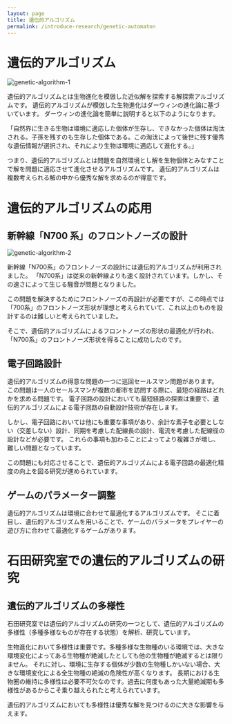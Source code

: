 ```yaml
---
layout: page
title: 遺伝的アルゴリズム
permalink: /introduce-research/genetic-automaton
---
```


# 遺伝的アルゴリズム
![genetic-algorithm-1]({{site.baseurl}}/img/genetic-algorithm-1.png)

遺伝的アルゴリズムとは生物進化を模倣した近似解を探索する解探索アルゴリズムです。
遺伝的アルゴリズムが模倣した生物進化はダーウィンの進化論に基づいています。
ダーウィンの進化論を簡単に説明すると以下のようになります。

「自然界に生きる生物は環境に適応した個体が生存し、できなかった個体は淘汰される。子孫を残すのも生存した個体である。この淘汰によって後世に残す優秀な遺伝情報が選択され、それにより生物は環境に適応して進化する。」

つまり、遺伝的アルゴリズムとは問題を自然環境とし解を生物個体とみなすことで解を問題に適応させて進化させるアルゴリズムです。
遺伝的アルゴリズムは複数考えられる解の中から優秀な解を求めるのが得意です。

# 遺伝的アルゴリズムの応用
## 新幹線「N700 系」のフロントノーズの設計
![genetic-algorithm-2]({{site.baseurl}}/img/genetic-algorithm-2.jpg)

新幹線「N700系」のフロントノーズの設計には遺伝的アルゴリズムが利用されました。
「N700系」は従来の新幹線よりも速く設計されています。しかし、その速さによって生じる騒音が問題となりました。

この問題を解決するためにフロントノーズの再設計が必要ですが、この時点では「700系」のフロントノーズ形状が理想と考えられていて、これ以上のものを設計するのは難しいと考えられていました。

そこで、遺伝的アルゴリズムによるフロントノーズの形状の最適化が行われ、「N700系」のフロントノーズ形状を得ることに成功したのです。

## 電子回路設計
遺伝的アルゴリズムの得意な問題の一つに巡回セールスマン問題があります。
この問題は一人のセールスマンが複数の都市を訪問する際に、最短の経路はどれかを求める問題です。
電子回路の設計においても最短経路の探索は重要で、遺伝的アルゴリズムによる電子回路の自動設計技術が存在します。

しかし、電子回路においては他にも重要な事項があり、余計な素子を必要としない（交差しない）設計、同期を考慮した配線長の設計、電流を考慮した配線径の設計などが必要です。
これらの事項も加わることによってより複雑さが増し、難しい問題となっています。

この問題にも対応させることで、遺伝的アルゴリズムによる電子回路の最適化精度の向上を図る研究が進められています。

## ゲームのパラメーター調整
遺伝的アルゴリズムは環境に合わせて最適化するアルゴリズムです。
そこに着目し、遺伝的アルゴリズムを用いることで、ゲームのパラメータをプレイヤーの遊び方に合わせて最適化するゲームがあります。

# 石田研究室での遺伝的アルゴリズムの研究
## 遺伝的アルゴリズムの多様性
石田研究室では遺伝的アルゴリズムの研究の一つとして、遺伝的アルゴリズムの多様性（多種多様なものが存在する状態）を解析、研究しています。

生物進化において多様性は重要です。多種多様な生物種のいる環境では、大きな環境変化によってある生物種が絶滅したとしても他の生物種が絶滅するとは限りません。
それに対し、環境に生存する個体が少数の生物種しかいない場合、大きな環境変化による全生物種の絶滅の危険性が高くなります。
長期における生物圏の維持に多様性は必要不可欠なのです。過去に何度もあった大量絶滅期も多様性があるからこそ乗り越えられたと考えられています。

遺伝的アルゴリズムにおいても多様性は優秀な解を見つけるのに大きな影響を与えます。